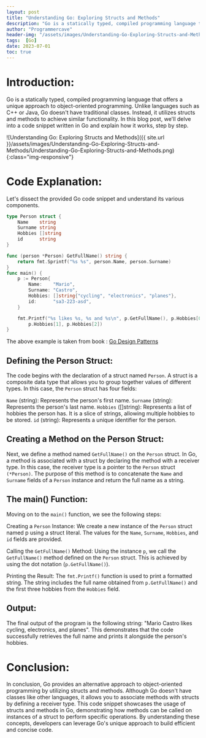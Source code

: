 ```yaml
---
layout: post
title: "Understanding Go: Exploring Structs and Methods"
description: "Go is a statically typed, compiled programming language that offers a unique approach to object-oriented programming. Unlike languages such as C++ or Java, Go doesn't have traditional classes. Instead, it utilizes structs and methods to achieve similar functionality. In this blog post, we'll delve into a code snippet written in Go and explain how it works, step by step."
author: "Programmercave"
header-img: "/assets/images/Understanding-Go-Exploring-Structs-and-Methods/Understanding-Go-Exploring-Structs-and-Methods.png"
tags:  [Go]
date: 2023-07-01
toc: true
---
```

# Introduction:

Go is a statically typed, compiled programming language that offers a unique approach to object-oriented programming. Unlike languages such as C++ or Java, Go doesn't have traditional classes. Instead, it utilizes structs and methods to achieve similar functionality. In this blog post, we'll delve into a code snippet written in Go and explain how it works, step by step.

![Understanding Go: Exploring Structs and Methods]({{ site.url }}/assets/images/Understanding-Go-Exploring-Structs-and-Methods/Understanding-Go-Exploring-Structs-and-Methods.png){:class="img-responsive"}

# Code Explanation:

Let's dissect the provided Go code snippet and understand its various components.

```go
type Person struct {
	Name    string
	Surname string
	Hobbies []string
	id      string
}

func (person *Person) GetFullName() string {
	return fmt.Sprintf("%s %s", person.Name, person.Surname)
}
func main() {
	p := Person{
		Name:    "Mario",
		Surname: "Castro",
		Hobbies: []string{"cycling", "electronics", "planes"},
		id:      "sa3-223-asd",
	}

	fmt.Printf("%s likes %s, %s and %s\n", p.GetFullName(), p.Hobbies[0],
		p.Hobbies[1], p.Hobbies[2])
}
```

The above example is taken from book : [Go Design Patterns](https://amzn.to/3NVFsb5)

## Defining the Person Struct:

The code begins with the declaration of a struct named `Person`. A struct is a composite data type that allows you to group together values of different types. In this case, the `Person` struct has four fields:

`Name` (string): Represents the person's first name.
`Surname` (string): Represents the person's last name.
`Hobbies` ([]string): Represents a list of hobbies the person has. It is a slice of strings, allowing multiple hobbies to be stored.
`id` (string): Represents a unique identifier for the person.

## Creating a Method on the Person Struct:

Next, we define a method named `GetFullName()` on the `Person` struct. In Go, a method is associated with a struct by declaring the method with a receiver type. In this case, the receiver type is a pointer to the `Person` struct `(*Person)`. The purpose of this method is to concatenate the `Name` and `Surname` fields of a `Person` instance and return the full name as a string.

## The main() Function:

Moving on to the `main()` function, we see the following steps:

Creating a `Person` Instance: We create a new instance of the `Person` struct named p using a struct literal. The values for the `Name`, `Surname`, `Hobbies`, and `id` fields are provided.

Calling the `GetFullName()` Method: Using the instance `p`, we call the `GetFullName()` method defined on the `Person` struct. This is achieved by using the dot notation (`p.GetFullName()`).

Printing the Result: The `fmt.Printf()` function is used to print a formatted string. The string includes the full name obtained from `p.GetFullName()` and the first three hobbies from the `Hobbies` field.

## Output:

The final output of the program is the following string: "Mario Castro likes cycling, electronics, and planes". This demonstrates that the code successfully retrieves the full name and prints it alongside the person's hobbies.

# Conclusion:

In conclusion, Go provides an alternative approach to object-oriented programming by utilizing structs and methods. Although Go doesn't have classes like other languages, it allows you to associate methods with structs by defining a receiver type. This code snippet showcases the usage of structs and methods in Go, demonstrating how methods can be called on instances of a struct to perform specific operations. By understanding these concepts, developers can leverage Go's unique approach to build efficient and concise code.